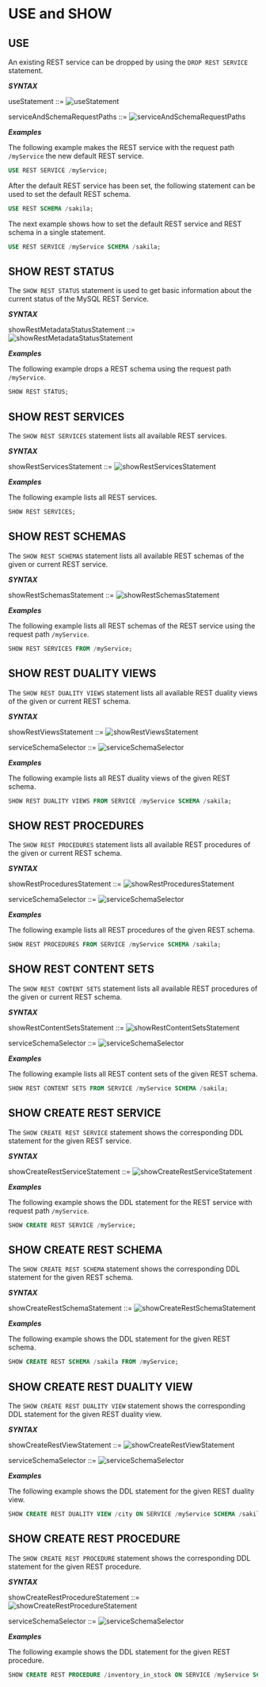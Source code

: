 <!-- Copyright (c) 2022, 2023, Oracle and/or its affiliates.

This program is free software; you can redistribute it and/or modify
it under the terms of the GNU General Public License, version 2.0,
as published by the Free Software Foundation.

This program is also distributed with certain software (including
but not limited to OpenSSL) that is licensed under separate terms, as
designated in a particular file or component or in included license
documentation.  The authors of MySQL hereby grant you an additional
permission to link the program and your derivative works with the
separately licensed software that they have included with MySQL.
This program is distributed in the hope that it will be useful,  but
WITHOUT ANY WARRANTY; without even the implied warranty of
MERCHANTABILITY or FITNESS FOR A PARTICULAR PURPOSE.  See
the GNU General Public License, version 2.0, for more details.

You should have received a copy of the GNU General Public License
along with this program; if not, write to the Free Software Foundation, Inc.,
51 Franklin St, Fifth Floor, Boston, MA 02110-1301 USA -->

# USE and SHOW

## USE

An existing REST service can be dropped by using the `DROP REST SERVICE` statement.

**_SYNTAX_**

useStatement ::=
![useStatement](../../images/ddl/useStatement.svg "useStatement")

serviceAndSchemaRequestPaths ::=
![serviceAndSchemaRequestPaths](../../images/ddl/serviceAndSchemaRequestPaths.svg "serviceAndSchemaRequestPaths")

**_Examples_**

The following example makes the REST service with the request path `/myService` the new default REST service.

```sql
USE REST SERVICE /myService;
```

After the default REST service has been set, the following statement can be used to set the default REST schema.

```sql
USE REST SCHEMA /sakila;
```

The next example shows how to set the default REST service and REST schema in a single statement.

```sql
USE REST SERVICE /myService SCHEMA /sakila;
```

## SHOW REST STATUS

The `SHOW REST STATUS` statement is used to get basic information about the current status of the MySQL REST Service.

**_SYNTAX_**

showRestMetadataStatusStatement ::=
![showRestMetadataStatusStatement](../../images/ddl/showRestMetadataStatusStatement.svg "showRestMetadataStatusStatement")

**_Examples_**

The following example drops a REST schema using the request path `/myService`.

```sql
SHOW REST STATUS;
```

## SHOW REST SERVICES

The `SHOW REST SERVICES` statement lists all available REST services.

**_SYNTAX_**

showRestServicesStatement ::=
![showRestServicesStatement](../../images/ddl/showRestServicesStatement.svg "showRestServicesStatement")

**_Examples_**

The following example lists all REST services.

```sql
SHOW REST SERVICES;
```

## SHOW REST SCHEMAS

The `SHOW REST SCHEMAS` statement lists all available REST schemas of the given or current REST service.

**_SYNTAX_**

showRestSchemasStatement ::=
![showRestSchemasStatement](../../images/ddl/showRestSchemasStatement.svg "showRestSchemasStatement")

**_Examples_**

The following example lists all REST schemas of the REST service using the request path `/myService`.

```sql
SHOW REST SERVICES FROM /myService;
```

## SHOW REST DUALITY VIEWS

The `SHOW REST DUALITY VIEWS` statement lists all available REST duality views of the given or current REST schema.

**_SYNTAX_**

showRestViewsStatement ::=
![showRestViewsStatement](../../images/ddl/showRestViewsStatement.svg "showRestViewsStatement")

serviceSchemaSelector ::=
![serviceSchemaSelector](../../images/ddl/serviceSchemaSelector.svg "serviceSchemaSelector")

**_Examples_**

The following example lists all REST duality views of the given REST schema.

```sql
SHOW REST DUALITY VIEWS FROM SERVICE /myService SCHEMA /sakila;
```

## SHOW REST PROCEDURES

The `SHOW REST PROCEDURES` statement lists all available REST procedures of the given or current REST schema.

**_SYNTAX_**

showRestProceduresStatement ::=
![showRestProceduresStatement](../../images/ddl/showRestProceduresStatement.svg "showRestProceduresStatement")

serviceSchemaSelector ::=
![serviceSchemaSelector](../../images/ddl/serviceSchemaSelector.svg "serviceSchemaSelector")

**_Examples_**

The following example lists all REST procedures of the given REST schema.

```sql
SHOW REST PROCEDURES FROM SERVICE /myService SCHEMA /sakila;
```

## SHOW REST CONTENT SETS

The `SHOW REST CONTENT SETS` statement lists all available REST procedures of the given or current REST schema.

**_SYNTAX_**

showRestContentSetsStatement ::=
![showRestContentSetsStatement](../../images/ddl/showRestContentSetsStatement.svg "showRestContentSetsStatement")

serviceSchemaSelector ::=
![serviceSchemaSelector](../../images/ddl/serviceSchemaSelector.svg "serviceSchemaSelector")

**_Examples_**

The following example lists all REST content sets of the given REST schema.

```sql
SHOW REST CONTENT SETS FROM SERVICE /myService SCHEMA /sakila;
```

## SHOW CREATE REST SERVICE

The `SHOW CREATE REST SERVICE` statement shows the corresponding DDL statement for the given REST service.

**_SYNTAX_**

showCreateRestServiceStatement ::=
![showCreateRestServiceStatement](../../images/ddl/showCreateRestServiceStatement.svg "showCreateRestServiceStatement")

**_Examples_**

The following example shows the DDL statement for the REST service with request path `/myService`.

```sql
SHOW CREATE REST SERVICE /myService;
```

## SHOW CREATE REST SCHEMA

The `SHOW CREATE REST SCHEMA` statement shows the corresponding DDL statement for the given REST schema.

**_SYNTAX_**

showCreateRestSchemaStatement ::=
![showCreateRestSchemaStatement](../../images/ddl/showCreateRestSchemaStatement.svg "showCreateRestSchemaStatement")

**_Examples_**

The following example shows the DDL statement for the given REST schema.

```sql
SHOW CREATE REST SCHEMA /sakila FROM /myService;
```

## SHOW CREATE REST DUALITY VIEW

The `SHOW CREATE REST DUALITY VIEW` statement shows the corresponding DDL statement for the given REST duality view.

**_SYNTAX_**

showCreateRestViewStatement ::=
![showCreateRestViewStatement](../../images/ddl/showCreateRestViewStatement.svg "showCreateRestViewStatement")

serviceSchemaSelector ::=
![serviceSchemaSelector](../../images/ddl/serviceSchemaSelector.svg "serviceSchemaSelector")

**_Examples_**

The following example shows the DDL statement for the given REST duality view.

```sql
SHOW CREATE REST DUALITY VIEW /city ON SERVICE /myService SCHEMA /sakila;
```

## SHOW CREATE REST PROCEDURE

The `SHOW CREATE REST PROCEDURE` statement shows the corresponding DDL statement for the given REST procedure.

**_SYNTAX_**

showCreateRestProcedureStatement ::=
![showCreateRestProcedureStatement](../../images/ddl/showCreateRestProcedureStatement.svg "showCreateRestProcedureStatement")

serviceSchemaSelector ::=
![serviceSchemaSelector](../../images/ddl/serviceSchemaSelector.svg "serviceSchemaSelector")

**_Examples_**

The following example shows the DDL statement for the given REST procedure.

```sql
SHOW CREATE REST PROCEDURE /inventory_in_stock ON SERVICE /myService SCHEMA /sakila;
```
